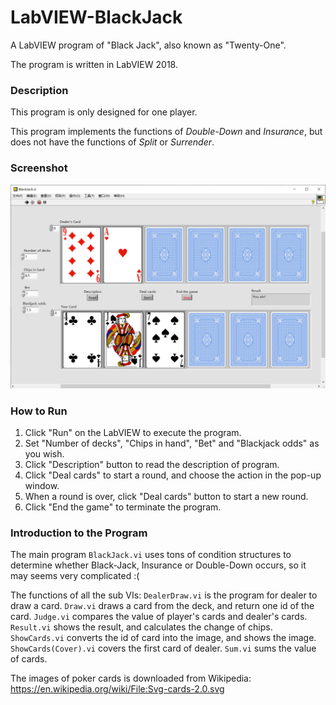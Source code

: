 # LabVIEW-BlackJack
A LabVIEW program of "Black Jack", also known as "Twenty-One".

The program is written in LabVIEW 2018.

### Description

This program is only designed for one player.

This program implements the functions of *Double-Down* and *Insurance*, but does not have the functions of *Split* or *Surrender*.

### Screenshot
![Screenshot](/Images/Screenshot.png)

### How to Run
1. Click "Run" on the LabVIEW to execute the program.
2. Set "Number of decks", "Chips in hand", "Bet" and "Blackjack odds" as you wish.
3. Click "Description" button to read the description of program.
4. Click "Deal cards" to start a round, and choose the action in the pop-up window.
5. When a round is over, click "Deal cards" button to start a new round.
6. Click "End the game" to terminate the program.

### Introduction to the Program
The main program `BlackJack.vi` uses tons of condition structures to determine 
whether Black-Jack, Insurance or Double-Down occurs, so it may seems very 
complicated :(

The functions of all the sub VIs:
`DealerDraw.vi` is the program for dealer to draw a card.
`Draw.vi` draws a card from the deck, and return one id of the card.
`Judge.vi` compares the value of player's cards and dealer's cards.
`Result.vi` shows the result, and calculates the change of chips.
`ShowCards.vi` converts the id of card into the image, and shows the image.
`ShowCards(Cover).vi` covers the first card of dealer.
`Sum.vi` sums the value of cards.

The images of poker cards is downloaded from Wikipedia: https://en.wikipedia.org/wiki/File:Svg-cards-2.0.svg
